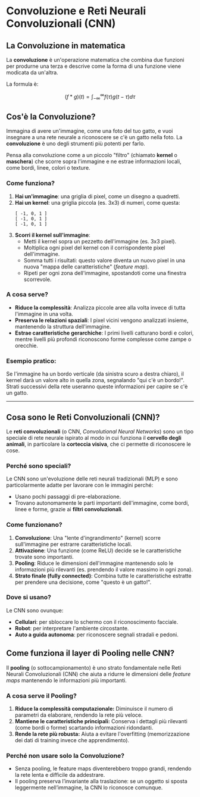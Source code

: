 # Convoluzione e Reti Neurali Convoluzionali (CNN)  

## La Convoluzione in matematica

La **convoluzione** è un'operazione matematica che combina due funzioni per produrne una terza e descrive come la forma di una funzione viene modicata da un'altra.  

La formula è:

$$(f * g)(t) = \int_{-\infty}^{\infty} f(\tau) g(t - \tau) d\tau$$

## Cos'è la Convoluzione?  

Immagina di avere un'immagine, come una foto del tuo gatto, e vuoi insegnare a una rete neurale a riconoscere se c'è un gatto nella foto. La **convoluzione** è uno degli strumenti più potenti per farlo.  

Pensa alla convoluzione come a un piccolo "filtro" (chiamato **kernel** o **maschera**) che scorre sopra l'immagine e ne estrae informazioni locali, come bordi, linee, colori o texture.  

### Come funziona?  
1. **Hai un'immagine**: una griglia di pixel, come un disegno a quadretti.  
2. **Hai un kernel**: una griglia piccola (es. 3x3) di numeri, come questa:  
   ```  
   [ -1, 0, 1 ]  
   [ -1, 0, 1 ]  
   [ -1, 0, 1 ]  
   ```  
3. **Scorri il kernel sull'immagine**:  
   - Metti il kernel sopra un pezzetto dell'immagine (es. 3x3 pixel).  
   - Moltiplica ogni pixel del kernel con il corrispondente pixel dell'immagine.  
   - Somma tutti i risultati: questo valore diventa un nuovo pixel in una nuova "mappa delle caratteristiche" (*feature map*).  
   - Ripeti per ogni zona dell'immagine, spostandoti come una finestra scorrevole.  

### A cosa serve?  
- **Riduce la complessità**: Analizza piccole aree alla volta invece di tutta l'immagine in una volta.  
- **Preserva le relazioni spaziali**: I pixel vicini vengono analizzati insieme, mantenendo la struttura dell'immagine.  
- **Estrae caratteristiche gerarchiche**: I primi livelli catturano bordi e colori, mentre livelli più profondi riconoscono forme complesse come zampe o orecchie.  

### Esempio pratico:  
Se l'immagine ha un bordo verticale (da sinistra scuro a destra chiaro), il kernel darà un valore alto in quella zona, segnalando "qui c'è un bordo!". Strati successivi della rete useranno queste informazioni per capire se c'è un gatto.  

---  

## Cosa sono le Reti Convoluzionali (CNN)?  

Le **reti convoluzionali** (o CNN, *Convolutional Neural Networks*) sono un tipo speciale di rete neurale ispirato al modo in cui funziona il **cervello degli animali**, in particolare la **corteccia visiva**, che ci permette di riconoscere le cose.  

### Perché sono speciali?  
Le CNN sono un'evoluzione delle reti neurali tradizionali (MLP) e sono particolarmente adatte per lavorare con le immagini perché:  
- Usano pochi passaggi di pre-elaborazione.  
- Trovano autonomamente le parti importanti dell'immagine, come bordi, linee e forme, grazie ai **filtri convoluzionali**.  

### Come funzionano?  
1. **Convoluzione**: Una "lente d'ingrandimento" (kernel) scorre sull'immagine per estrarre caratteristiche locali.  
2. **Attivazione**: Una funzione (come ReLU) decide se le caratteristiche trovate sono importanti.  
3. **Pooling**: Riduce le dimensioni dell'immagine mantenendo solo le informazioni più rilevanti (es. prendendo il valore massimo in ogni zona).  
4. **Strato finale (fully connected)**: Combina tutte le caratteristiche estratte per prendere una decisione, come "questo è un gatto!".  

### Dove si usano?  
Le CNN sono ovunque:  
- **Cellulari**: per sbloccare lo schermo con il riconoscimento facciale.  
- **Robot**: per interpretare l'ambiente circostante.  
- **Auto a guida autonoma**: per riconoscere segnali stradali e pedoni.

## Come funziona il layer di Pooling nelle CNN?

Il **pooling** (o sottocampionamento) è uno strato fondamentale nelle Reti Neurali Convoluzionali (CNN) che aiuta a ridurre le dimensioni delle *feature maps* mantenendo le informazioni più importanti.

### A cosa serve il Pooling?

1. **Riduce la complessità computazionale:** Diminuisce il numero di parametri da elaborare, rendendo la rete più veloce.
2. **Mantiene le caratteristiche principali:** Conserva i dettagli più rilevanti (come bordi o forme) scartando informazioni ridondanti.
3. **Rende la rete più robusta:** Aiuta a evitare l'overfitting (memorizzazione dei dati di training invece che apprendimento).

### Perché non usare solo la Convoluzione?

- Senza pooling, le feature maps diventerebbero troppo grandi, rendendo la rete lenta e difficile da addestrare.
- Il pooling preserva l’invariante alla traslazione: se un oggetto si sposta leggermente nell’immagine, la CNN lo riconosce comunque.
